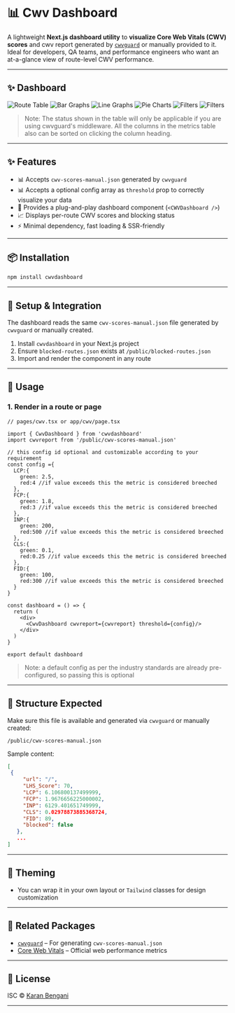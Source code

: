 
# 📊 Cwv Dashboard

A lightweight **Next.js dashboard utility** to **visualize Core Web Vitals (CWV) scores** and cwv report generated by [`cwvguard`](https://www.npmjs.com/package/cwvguard) or manually provided to it.  
Ideal for developers, QA teams, and performance engineers who want an at-a-glance view of route-level CWV performance.

---

## ✨ Dashboard

![Route Table](./assets/dashboard.png)
![Bar Graphs](./assets/dashboard2.png)
![Line Graphs](./assets/dashboard3.png)
![Pie Charts](./assets/dashboard6.png)
![Filters](./assets/dashboard-4.png)
![Filters](./assets/dashboard-5.png)

> Note: The status shown in the table will only be applicable if you are using cwvguard's middleware. All the columns in the metrics table also can be sorted on clicking the column heading. 
---

## ✨ Features

- 📊 Accepts `cwv-scores-manual.json` generated by `cwvguard`
- 📊 Accepts a optional config array as `threshold` prop to correctly visualize your data
- 🧩 Provides a plug-and-play dashboard component (`<CWVDashboard />`)
- 📈 Displays per-route CWV scores and blocking status
- ⚡ Minimal dependency, fast loading & SSR-friendly

---

## 📦 Installation

```bash
npm install cwvdashboard
```

---

## 🔧 Setup & Integration

The dashboard reads the same `cwv-scores-manual.json` file generated by `cwvguard` or manually created.

1. Install `cwvdashboard` in your Next.js project
2. Ensure `blocked-routes.json` exists at `/public/blocked-routes.json`
3. Import and render the component in any route

---

## 🧱 Usage

### 1. Render in a route or page

```tsx
// pages/cwv.tsx or app/cwv/page.tsx

import { CwvDashboard } from 'cwvdashboard'
import cwvreport from '/public/cwv-scores-manual.json'

// this config id optional and customizable according to your requirement
const config ={
  LCP:{
    green: 2.5,
    red:4 //if value exceeds this the metric is considered breeched
  },
  FCP:{
    green: 1.8,
    red:3 //if value exceeds this the metric is considered breeched
  },
  INP:{
    green: 200,
    red:500 //if value exceeds this the metric is considered breeched
  },
  CLS:{
    green: 0.1,
    red:0.25 //if value exceeds this the metric is considered breeched
  },
  FID:{
    green: 100,
    red:300 //if value exceeds this the metric is considered breeched
  }
}

const dashboard = () => {
  return (
    <div>
      <CwvDashboard cwvreport={cwvreport} threshold={config}/>
    </div>
  )
}

export default dashboard
```
> Note: a default config as per the industry standards are already pre-configured, so passing this is optional

---

## 📁 Structure Expected

Make sure this file is available and generated via `cwvguard` or manually created:

```
/public/cwv-scores-manual.json
```

Sample content:

```json
[
 {
     "url": "/",
     "LHS_Score": 70,
     "LCP": 6.106800137499999,
     "FCP": 1.9676656225000002,
     "INP": 6129.401651749999,
     "CLS": 0.02978873885368724,
     "FID": 89,
     "blocked": false
   },
   ...
]
```

---

## 🎨 Theming

- You can wrap it in your own layout or `Tailwind` classes for design customization

---

## 🔗 Related Packages

- [`cwvguard`](https://www.npmjs.com/package/cwvguard) – For generating `cwv-scores-manual.json`
- [Core Web Vitals](https://web.dev/vitals/) – Official web performance metrics

---

## 📃 License

ISC © [Karan Bengani](https://github.com/KaranBengani)

---